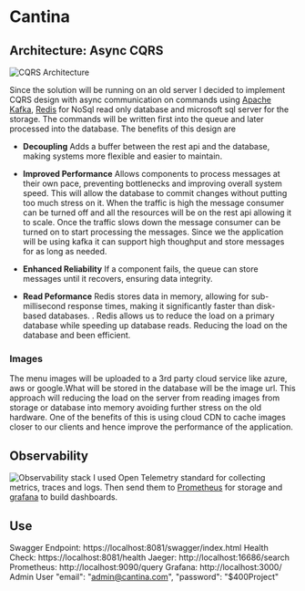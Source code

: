 # Cantina
## Architecture: Async CQRS
![CQRS Architecture](https://tjabanestorage.blob.core.windows.net/uploads/Cantina.drawio.png?sp=r&st=2025-05-05T07:40:45Z&se=2025-08-01T15:40:45Z&spr=https&sv=2024-11-04&sr=b&sig=Y8Y%2FFInYXMGFJb9WTC%2F6Ts8X3kAtmJGlrAXQnmYckwE%3D) 

Since the solution will be running on an old server I decided to implement CQRS design with async communication on commands using [Apache Kafka](https://kafka.apache.org), [Redis](https://redis.io) for NoSql read only database and microsoft sql server for the storage. The commands will  be written first into the queue and later processed into the database.
The benefits of this design are

- **Decoupling** Adds a buffer between the rest api and the database, making systems more flexible and easier to maintain. 

- **Improved Performance** Allows components to process messages at their own pace, preventing bottlenecks and improving overall system speed. This will allow the database to commit changes without putting too much stress on it. When the traffic is high the message consumer can be turned off and all the resources will be on the rest api allowing it to scale. Once the traffic slows down the message consumer can be turned on to start processing the messages. Since we the application will be using kafka it can support high thoughput and store messages for as long as needed.

- **Enhanced Reliability** If a component fails, the queue can store messages until it recovers, ensuring data integrity.

- **Read Peformance** Redis stores data in memory, allowing for sub-millisecond response times, making it significantly faster than disk-based databases. . Redis allows us to reduce the load on a primary database while speeding up database reads. Reducing the load on the database and been efficient.

### Images
The menu images will be uploaded to a 3rd party cloud service like azure, aws or google.What will be stored in the database will be the image url. This approach will reducing the load on the server from reading images from storage or database into memory avoiding further stress on the old hardware. One of the benefits of this is using cloud CDN to cache images closer to our clients and hence improve the performance of the application.


## Observability
![Observability stack](https://tjabanestorage.blob.core.windows.net/uploads/Cantina%20Metrics.png?sp=r&st=2025-05-05T07:45:20Z&se=2025-08-01T15:45:20Z&spr=https&sv=2024-11-04&sr=b&sig=T0eK%2FRf4DOg7eIWLdAsSj5abqi1MuBeym%2BiJNMXHFR8%3D)
I used Open Telemetry standard for collecting metrics, traces and logs. Then send them to [Prometheus](https://prometheus.io) for storage and [grafana](https://grafana.com) to build dashboards. 

## Use
Swagger Endpoint: https://localhost:8081/swagger/index.html
Health Check: https://localhost:8081/health
Jaeger: http://localhost:16686/search
Prometheus: http://localhost:9090/query
Grafana: http://localhost:3000/
Admin User
  "email": "admin@cantina.com",
  "password": "$400Project"
